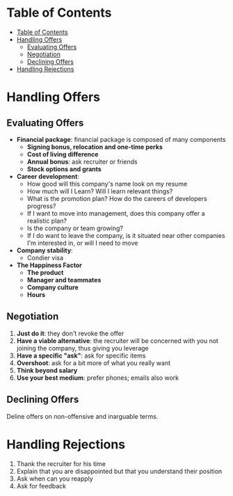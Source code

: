 # Table of Contents

- [Table of Contents](#table-of-contents)
- [Handling Offers](#handling-offers)
  - [Evaluating Offers](#evaluating-offers)
  - [Negotiation](#negotiation)
  - [Declining Offers](#declining-offers)
- [Handling Rejections](#handling-rejections)

# Handling Offers

## Evaluating Offers

- **Financial package**: financial package is composed of many components
  - **Signing bonus, relocation and one-time perks**
  - **Cost of living difference**
  - **Annual bonus**: ask recruiter or friends
  - **Stock options and grants**
- **Career development**:
  - How good will this company's name look on my resume
  - How much will I Learn? Will I learn relevant things?
  - What is the promotion plan? How do the careers of developers progress?
  - If I want to move into management, does this company offer a realistic plan?
  - Is the company or team growing?
  - If I do want to leave the company, is it situated near other companies I'm
    interested in, or will I need to move
- **Company stability**:
  - Condier visa
- **The Happiness Factor**
  - **The product**
  - **Manager and teammates**
  - **Company culture**
  - **Hours**

## Negotiation

1. **Just do it**: they don't revoke the offer
2. **Have a viable alternative**: the recruiter will be concerned with you not
   joining the company, thus giving you leverage
3. **Have a specific "ask"**: ask for specific items
4. **Overshoot**: ask for a bit more of what you really want
5. **Think beyond salary**
6. **Use your best medium**: prefer phones; emails also work

## Declining Offers

Deline offers on non-offensive and inarguable terms.

# Handling Rejections

1. Thank the recruiter for his time
2. Explain that you are disappointed but that you understand their position
3. Ask when can you reapply
4. Ask for feedback
